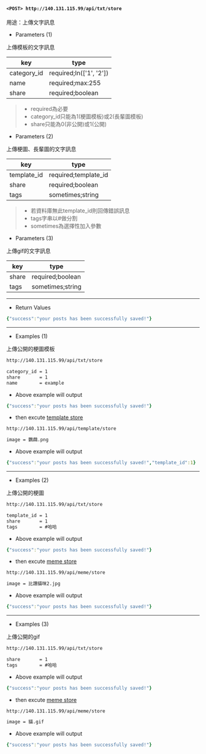 #### `<POST> http://140.131.115.99/api/txt/store`

用途：上傳文字訊息

* Parameters (1)

上傳模板的文字訊息

|key        |type                   |
|-----------|-----------------------|
|category_id|required;In(['1', '2'])|
|name       |required;max:255       |
|share      |required;boolean       |

>* required為必要
>* category_id只能為1(梗圖模板)或2(長輩圖模板)
>* share只能為0(非公開)或1(公開)

* Parameters (2)

上傳梗圖、長輩圖的文字訊息

|key        |type                |
|-----------|--------------------|
|template_id|required;template_id|
|share      |required;boolean    |
|tags       |sometimes;string    |

>* 若資料庫無此template_id則回傳錯誤訊息
>* tags字串以#做分割
>* sometimes為選擇性加入參數

* Parameters (3)

上傳gif的文字訊息

|key        |type                |
|-----------|--------------------|
|share      |required;boolean    |
|tags       |sometimes;string    |

---

* Return Values

```yaml
{"success":"your posts has been successfully saved!"}
```

---

* Examples (1)

上傳公開的梗圖模板

```html
http://140.131.115.99/api/txt/store

category_id = 1
share       = 1
name        = example
```

* Above example will output

```yaml
{"success":"your posts has been successfully saved!"}
```

* then excute [template store](https://github.com/ntub-109205/api/blob/master/POST%20template_store.md)

```html
http://140.131.115.99/api/template/store

image = 鸚鵡.png
```

* Above example will output

```yaml
{"success":"your posts has been successfully saved!","template_id":1}
```

---

* Examples (2)

上傳公開的梗圖

```html
http://140.131.115.99/api/txt/store

template_id = 1
share       = 1
tags        = #哈哈
```

* Above example will output

```yaml
{"success":"your posts has been successfully saved!"}
```

* then excute [meme store](https://github.com/ntub-109205/api/blob/master/POST%20meme_store.md)

```html
http://140.131.115.99/api/meme/store

image = 比讚貓咪2.jpg
```

* Above example will output

```yaml
{"success":"your posts has been successfully saved!"}
```

---

* Examples (3)

上傳公開的gif

```html
http://140.131.115.99/api/txt/store

share       = 1
tags        = #哈哈
```

* Above example will output

```yaml
{"success":"your posts has been successfully saved!"}
```

* then excute [meme store](https://github.com/ntub-109205/api/blob/master/POST%20meme_store.md)

```html
http://140.131.115.99/api/meme/store

image = 貓.gif
```

* Above example will output

```yaml
{"success":"your posts has been successfully saved!"}
```
